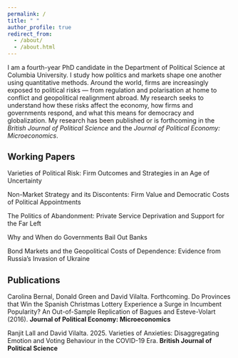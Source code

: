 ```yaml
---
permalink: /
title: " "
author_profile: true
redirect_from: 
  - /about/
  - /about.html
---
```


<style>
html { font-size: 15px; }        /* default is 16px */
h1 { font-size: 1.6rem; }
h2 { font-size: 1.3rem; }
</style>

I am a fourth-year PhD candidate in the Department of Political Science at Columbia University. I study how politics and markets shape one another using quantitative methods. Around the world, firms are increasingly exposed to political risks — from regulation and polarisation at home to conflict and geopolitical realignment abroad. My research seeks to understand how these risks affect the economy, how firms and governments respond, and what this means for democracy and globalization. My research has been published or is forthcoming in the _British Journal of Political Science_ and the _Journal of Political Economy: Microeconomics_. 

## Working Papers

Varieties of Political Risk: Firm Outcomes and Strategies in an Age of Uncertainty

Non-Market Strategy and its Discontents: Firm Value and Democratic Costs of Political Appointments

The Politics of Abandonment: Private Service Deprivation and Support for the Far Left

Why and When do Governments Bail Out Banks

Bond Markets and the Geopolitical Costs of Dependence: Evidence from Russia’s Invasion of Ukraine

## Publications

Carolina Bernal, Donald Green and David Vilalta. Forthcoming. Do Provinces that Win the Spanish Christmas Lottery Experience a Surge in Incumbent Popularity? An Out-of-Sample Replication of Bagues and Esteve-Volart (2016). **Journal of Political Economy: Microeconomics**

Ranjit Lall and David Vilalta. 2025. Varieties of Anxieties: Disaggregating Emotion and Voting Behaviour in the COVID-19 Era. **British Journal of Political Science**
